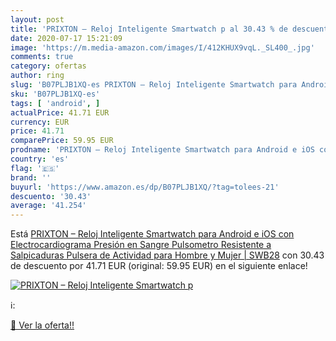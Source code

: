 ```yaml
---
layout: post
title: 'PRIXTON – Reloj Inteligente Smartwatch p al 30.43 % de descuento'
date: 2020-07-17 15:21:09
image: 'https://m.media-amazon.com/images/I/412KHUX9vqL._SL400_.jpg'
comments: true
category: ofertas
author: ring
slug: 'B07PLJB1XQ-es PRIXTON – Reloj Inteligente Smartwatch para Android e iOS...'
sku: 'B07PLJB1XQ-es'
tags: [ 'android', ]
actualPrice: 41.71 EUR
currency: EUR
price: 41.71
comparePrice: 59.95 EUR
prodname: 'PRIXTON – Reloj Inteligente Smartwatch para Android e iOS con Electrocardiograma  Presión en Sangre  Pulsometro  Resistente a Salpicaduras  Pulsera de Actividad para Hombre y Mujer | SWB28'
country: 'es'
flag: '🇪🇸'
brand: ''
buyurl: 'https://www.amazon.es/dp/B07PLJB1XQ/?tag=tolees-21'
descuento: '30.43'
average: '41.254'
---
```


Está [PRIXTON – Reloj Inteligente Smartwatch para Android e iOS con Electrocardiograma  Presión en Sangre  Pulsometro  Resistente a Salpicaduras  Pulsera de Actividad para Hombre y Mujer | SWB28](https://www.amazon.es/dp/B07PLJB1XQ/?tag=tolees-21) con 30.43 de descuento por 41.71 EUR (original: 59.95 EUR) en el siguiente enlace!

[![PRIXTON – Reloj Inteligente Smartwatch p](https://m.media-amazon.com/images/I/412KHUX9vqL._SL400_.jpg)](https://www.amazon.es/dp/B07PLJB1XQ/?tag=tolees-21)

ℹ️:


[🛒 Ver la oferta!!](https://www.amazon.es/dp/B07PLJB1XQ/?tag=tolees-21)
